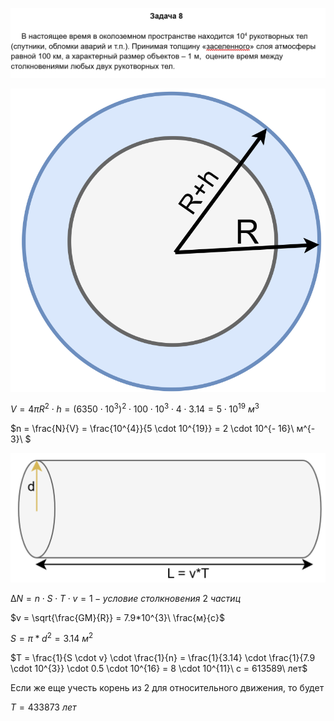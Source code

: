 ![](B/media/image1.png)

![](B/media/image2.png)

$V = 4\pi R^{2} \cdot h = \left( 6350 \cdot 10^{3} \right)^{2} \cdot 100 \cdot 10^{3} \cdot 4 \cdot 3.14 = 5 \cdot 10^{19}\ м^{3}$

$n = \frac{N}{V} = \frac{10^{4}}{5 \cdot 10^{19}} = 2 \cdot 10^{- 16}\ м^{- 3}\ $

![](B/media/image3.png)

$\mathrm{\Delta}N = n \cdot S \cdot T \cdot v = 1 - условие\ столкновения\ 2\ частиц$

$v = \sqrt{\frac{GM}{R}} = 7.9*10^{3}\ \frac{м}{с}$

$S = \pi*d^{2} = 3.14\ м^{2}$

$T = \frac{1}{S \cdot v} \cdot \frac{1}{n} = \frac{1}{3.14} \cdot \frac{1}{7.9 \cdot 10^{3}} \cdot 0.5 \cdot 10^{16} = 8 \cdot 10^{11}\ с = 613589\ лет$

Если же еще учесть корень из 2 для относительного движения, то будет

$T = 433873\ лет$
